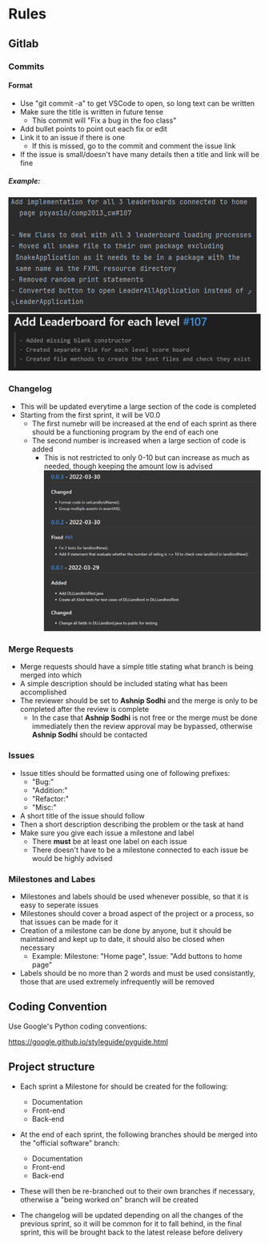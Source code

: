 # Rules
## Gitlab
### Commits
#### Format
- Use "git commit -a" to get VSCode to open, so long text can be written
- Make sure the title is written in future tense
    - This commit will "Fix a bug in the foo class"
- Add bullet points to point out each fix or edit
- Link it to an issue if there is one
    - If this is missed, go to the commit and comment the issue link
- If the issue is small/doesn't have many details then a title and link will be fine

##### Example: 
![commit_example](Images/Commit_example.png)
![commit_example2](Images/Commit_example2.png)

### Changelog
- This will be updated everytime a large section of the code is completed
- Starting from the first sprint, it will be V0.0
    - The first numebr will be increased at the end of each sprint as there should be a functioning program by the end of each one
    - The second number is increased when a large section of code is added
        - This is not restricted to only 0-10 but can increase as much as needed, though keeping the amount low is advised
![changelog_example](Images/Changelog_example.png)

### Merge Requests
- Merge requests should have a simple title stating what branch is being merged into which
- A simple description should be included stating what has been accomplished
- The reviewer should be set to **Ashnip Sodhi** and the merge is only to be completed after the review is complete
    - In the case that **Ashnip Sodhi** is not free or the merge must be done immediately then the review approval may be bypassed, otherwise **Ashnip Sodhi** should be contacted

### Issues
- Issue titles should be formatted using one of following prefixes:
    - "Bug:"
    - "Addition:"
    - "Refactor:"
    - "Misc:"
- A short title of the issue should follow
- Then a short description describing the problem or the task at hand
- Make sure you give each issue a milestone and label
    - There **must** be at least one label on each issue
    - There doesn't have to be a milestone connected to each issue be would be highly advised

### Milestones and Labes
- Milestones and labels should be used whenever possible, so that it is easy to seperate issues
- Milestones should cover a broad aspect of the project or a process, so that issues can be made for it
- Creation of a milestone can be done by anyone, but it should be maintained and kept up to date, it should also be closed when necessary
    - Example: Milestone: "Home page", Issue: "Add buttons to home page"
- Labels should be no more than 2 words and must be used consistantly, those that are used extremely infrequently will be removed

## Coding Convention

Use Google's Python coding conventions:

https://google.github.io/styleguide/pyguide.html

## Project structure

- Each sprint a Milestone for should be created for the following:
    - Documentation
    - Front-end
    - Back-end

- At the end of each sprint, the following branches should be merged into the 
"official software" branch:
    - Documentation
    - Front-end
    - Back-end

- These will then be re-branched out to their own branches if necessary,
otherwise a "being worked on" branch will be created

- The changelog will be updated depending on all the changes of the previous sprint,
so it will be common for it to fall behind, in the final sprint, this will be brought back to the latest release before delivery